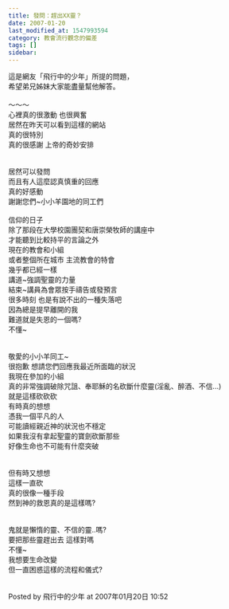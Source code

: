 ```yaml
---
title: 發問：趕出XX靈？
date: 2007-01-20
last_modified_at: 1547993594
category: 教會流行觀念的偏差
tags: []
sidebar: 
---
```


<p>這是網友「飛行中的少年」所提的問題，<br/>希望弟兄姊妹大家能盡量幫他解答。<br/><br/><!--more-->～～～<br/>心裡真的很激動 也很興奮<br/>居然在昨天可以看到這樣的網站<br/>真的很特別<br/>真的很感謝 上帝的奇妙安排<br/><br/><br/>居然可以發問<br/>而且有人這麼認真慎重的回應<br/>真的好感動<br/>謝謝您們~小小羊園地的同工們<br/><br/>信仰的日子<br/>除了那段在大學校園團契和唐崇榮牧師的講座中<br/>才能聽到比較持平的言論之外<br/>現在的教會和小組<br/>或者整個所在城市 主流教會的特會<br/>幾乎都已經一樣<br/>講道~強調聖靈的力量<br/>結束~講員為會眾按手禱告或發預言<br/>很多時刻 也是有說不出的一種失落吧<br/>因為總是提早離開的我<br/>難道就是失恩的一個嗎?<br/>不懂~<br/><br/><br/>敬愛的小小羊同工~<br/>很抱歉 想請您們回應我最近所面臨的狀況<br/>我現在參加的小組<br/>真的非常強調破除咒詛、奉耶穌的名砍斷什麼靈(淫亂、醉酒、不信...)<br/>就是這樣砍砍砍 <br/>有時真的想想 <br/>憑我一個平凡的人<br/>可能讀經親近神的狀況也不穩定<br/>如果我沒有拿起聖靈的寶劍砍斷那些<br/>好像生命也不可能有什麼突破<br/><br/><br/>但有時又想想<br/>這樣一直砍<br/>真的很像一種手段<br/>然到神的救恩真的是這樣嗎?<br/><br/><br/>鬼就是懶惰的靈、不信的靈..嗎?<br/>要把那些靈趕出去 這樣對嗎<br/>不懂~<br/>我想要生命改變<br/>但一直困惑這樣的流程和儀式?<br/><br/><br/>Posted by 飛行中的少年 at 2007年01月20日 10:52 <br/></p>